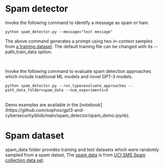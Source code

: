 # Spam detector

Invoke the following command to identify a message as spam or ham.

```
python spam_detector.py --message="test message"
```

The above command generates a prompt using two in-context samples from [a training dataset](./spam_data/experiment_1/train_2.csv). The default training file can be changed with its --path_train_data option.

<br>

Invoke the following command to evaluate spam detection approaches which include traditional ML models and novel GPT-3 models.

```
python spam_detector.py --run_type=evaluate_approaches --path_data_folder=spam_data --num_experiments=5
```

<br>
Demo examples are available in the [notebook](https://github.com/sophos/gpt3-and-cybersecurity/blob/main/spam_detector/spam_demo.ipynb).

# Spam dataset

spam_data folder provides training and test datasets which were randomly sampled from a spam datast, The [spam data](./spam_data/SMSSpamCollection) is from [UCI SMS Spam collection data set](https://archive.ics.uci.edu/ml/datasets/sms+spam+collection).
